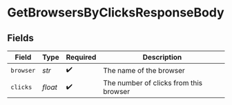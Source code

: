 # GetBrowsersByClicksResponseBody


## Fields

| Field                                  | Type                                   | Required                               | Description                            |
| -------------------------------------- | -------------------------------------- | -------------------------------------- | -------------------------------------- |
| `browser`                              | *str*                                  | :heavy_check_mark:                     | The name of the browser                |
| `clicks`                               | *float*                                | :heavy_check_mark:                     | The number of clicks from this browser |